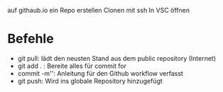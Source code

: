 auf githaub.io ein Repo erstellen
Clonen  mit ssh
In VSC öffnen

# Befehle
* git pull: lädt den neusten Stand aus dem public repository (Internet) 
* git add . : Bereite alles für commit for
* commit -m'': Anleitung für den Github workflow verfasst 
* git push: Wird ins globale Repository hinzugefügt 
